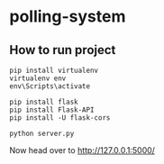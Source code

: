 # polling-system

## How to run project


```
pip install virtualenv
virtualenv env
env\Scripts\activate

pip install flask
pip install Flask-API
pip install -U flask-cors

python server.py
```

Now head over to http://127.0.0.1:5000/



